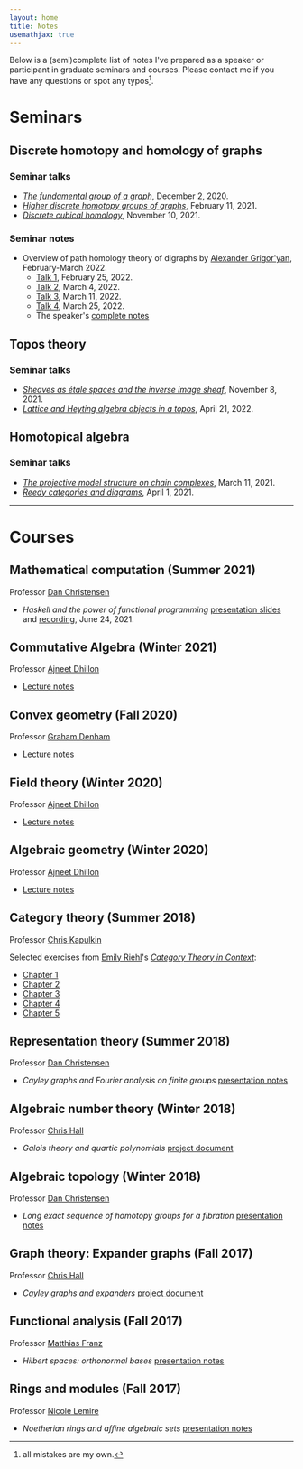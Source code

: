 ```yaml
---
layout: home
title: Notes 
usemathjax: true
---
```

Below is a (semi)complete list of notes I've prepared as a speaker or participant in graduate seminars and courses. Please contact me if you have any questions or spot any typos[^1].

[^1]: all mistakes are my own.

# Seminars

## Discrete homotopy and homology of graphs

### Seminar talks
- [*The fundamental group of a graph*](/files/discrete-homotopy/fund-group-graph.pdf), December 2, 2020.
- [*Higher discrete homotopy groups of graphs*](/files/discrete-homotopy/higher-disc-groups.pdf), February 11, 2021.
- [*Discrete cubical homology*](/files/discrete-homotopy/disc-hom.pdf), November 10, 2021.

### Seminar notes
- Overview of path homology theory of digraphs by [Alexander Grigor'yan](https://www.math.uni-bielefeld.de/~grigor/), February-March 2022.
    - [Talk 1](/files/discrete-homology/talk-1.pdf), February 25, 2022.
    - [Talk 2](/files/discrete-homology/talk-2.pdf), March 4, 2022.
    - [Talk 3](/files/discrete-homology/talk-3.pdf), March 11, 2022.
    - [Talk 4](/files/discrete-homology/talk-4.pdf), March 25, 2022.
    - The speaker's [complete notes](https://www.math.uni-bielefeld.de/~grigor/dslides.pdf)

## Topos theory
### Seminar talks
- [*Sheaves as étale spaces and the inverse image sheaf*](/files/topos-theory/sheaves.pdf), November 8, 2021.
- [*Lattice and Heyting algebra objects in a topos*](/files/topos-theory/heyting.pdf), April 21, 2022.


## Homotopical algebra
### Seminar talks
- [*The projective model structure on chain complexes*](/files/homotopical-algebra/chain-complexes.pdf), March 11, 2021.
- [*Reedy categories and diagrams*](/files/homotopical-algebra/reedy.pdf), April 1, 2021.

-----
# Courses
## Mathematical computation (Summer 2021)
Professor [Dan Christensen](https://jdc.math.uwo.ca/)
- *Haskell and the power of functional programming* [presentation slides](/files/haskell-slides.pdf) and [recording](https://www.youtube.com/watch?v=vRPyaeW-HNc), June 24, 2021.

## Commutative Algebra (Winter 2021)
Professor [Ajneet Dhillon](https://www.math.uwo.ca/faculty/dhillon/)
- [Lecture notes](https://www.dropbox.com/sh/ohqk8lgbruqmkg9/AABm4pk2g81UBASG_9fPV1cVa?dl=0)

## Convex geometry (Fall 2020)
Professor [Graham Denham](http://gdenham.math.uwo.ca/)
- [Lecture notes](https://www.dropbox.com/sh/m8dzqng5twea5bf/AABo4vcbs_ZbD1bGiHKd8O0xa?dl=0)

## Field theory (Winter 2020)
Professor [Ajneet Dhillon](https://www.math.uwo.ca/faculty/dhillon/)
- [Lecture notes](https://www.dropbox.com/sh/a6kjqy1l8ygllyq/AAAOHmKjqPMWKpMySZ0G7Xy3a?dl=0)

## Algebraic geometry (Winter 2020)
Professor [Ajneet Dhillon](https://www.math.uwo.ca/faculty/dhillon/)
- [Lecture notes](https://www.dropbox.com/sh/7bw78r625rekuvn/AADEgfneDF_EkVh6b43zWwSxa?dl=0)

## Category theory (Summer 2018)
Professor [Chris Kapulkin](https://www.math.uwo.ca/faculty/kapulkin/)

Selected exercises from [Emily Riehl](https://emilyriehl.github.io/)'s [*Category Theory in Context*](https://emilyriehl.github.io/files/context.pdf):
- [Chapter 1](/files/cat-theory-exercises/chapter-1.pdf)
- [Chapter 2](/files/cat-theory-exercises/chapter-2.pdf)
- [Chapter 3](/files/cat-theory-exercises/chapter-3.pdf)
- [Chapter 4](/files/cat-theory-exercises/chapter-4.pdf)
- [Chapter 5](/files/cat-theory-exercises/chapter-5.pdf)

## Representation theory (Summer 2018)
Professor [Dan Christensen](https://jdc.math.uwo.ca/)

- *Cayley graphs and Fourier analysis on finite groups* [presentation notes](/files/rep-theory/presentation-notes.pdf)

## Algebraic number theory (Winter 2018)
Professor [Chris Hall](https://www.math.uwo.ca/faculty/hall/)
- *Galois theory and quartic polynomials* [project document](/files/alg-num/project-doc.pdf)

## Algebraic topology (Winter 2018)
Professor [Dan Christensen](https://jdc.math.uwo.ca/)

- *Long exact sequence of homotopy groups for a fibration* [presentation notes](/files/alg-top/pres-notes.pdf)

## Graph theory: Expander graphs (Fall 2017)
Professor [Chris Hall](https://www.math.uwo.ca/faculty/hall/)
- *Cayley graphs and expanders* [project document](/files/expanders/project-doc.pdf)

## Functional analysis (Fall 2017)
Professor [Matthias Franz](https://www.math.uwo.ca/faculty/franz/)
- *Hilbert spaces: orthonormal bases* [presentation notes](/files/func-analysis/pres-notes.pdf)

## Rings and modules (Fall 2017)
Professor [Nicole Lemire](http://gdenham.math.uwo.ca/nlemire/)
- *Noetherian rings and affine algebraic sets* [presentation notes](/files/rings/pres-notes.pdf)
